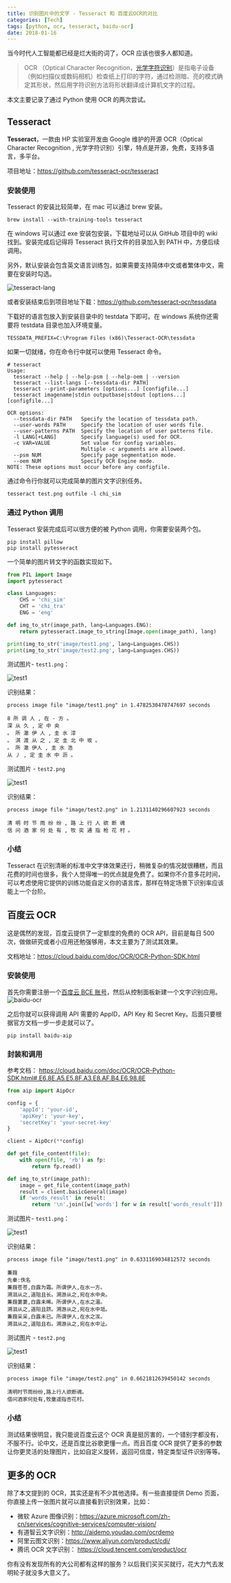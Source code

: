 ```yaml
---
title: 识别图片中的文字 - Tesseract 和 百度云OCR的对比
categories: [Tech]
tags: [python, ocr, tesseract, baidu-ocr]
date: 2018-01-16
---
```


当今时代人工智能都已经是烂大街的词了，OCR 应该也很多人都知道。

<!-- more -->

> OCR （Optical Character Recognition，[光学字符识别](https://baike.baidu.com/item/%E5%85%89%E5%AD%A6%E5%AD%97%E7%AC%A6%E8%AF%86%E5%88%AB)）是指电子设备（例如扫描仪或数码相机）检查纸上打印的字符，通过检测暗、亮的模式确定其形状，然后用字符识别方法将形状翻译成计算机文字的过程。

本文主要记录了通过 Python 使用 OCR 的两次尝试。

## Tesseract

**Tesseract**，一款由 HP 实验室开发由 Google 维护的开源 OCR（Optical Character Recognition , 光学字符识别）引擎，特点是开源，免费，支持多语言，多平台。

项目地址：<https://github.com/tesseract-ocr/tesseract>

### 安装使用

Tesseract 的安装比较简单，在 mac 可以通过 brew 安装。

```
brew install --with-training-tools tesseract
```

在 windows 可以通过 exe 安装包安装，下载地址可以从 GitHub 项目中的 wiki 找到。安装完成后记得将 Tesseract 执行文件的目录加入到 PATH 中，方便后续调用。

另外，默认安装会包含英文语言训练包，如果需要支持简体中文或者繁体中文，需要在安装时勾选。

![tesseract-lang](https://image.tobyqin.cn/tesseract-lang.png)

或者安装结束后到项目地址下载：https://github.com/tesseract-ocr/tessdata

下载好的语言包放入到安装目录中的 testdata 下即可。在 windows 系统你还需要将 testdata 目录也加入环境变量。

```
TESSDATA_PREFIX=C:\Program Files (x86)\Tesseract-OCR\tessdata
```

如果一切就绪，你在命令行中就可以使用 Tesseract 命令。

```
# tesseract
Usage:
  tesseract --help | --help-psm | --help-oem | --version
  tesseract --list-langs [--tessdata-dir PATH]
  tesseract --print-parameters [options...] [configfile...]
  tesseract imagename|stdin outputbase|stdout [options...] [configfile...]

OCR options:
  --tessdata-dir PATH   Specify the location of tessdata path.
  --user-words PATH     Specify the location of user words file.
  --user-patterns PATH  Specify the location of user patterns file.
  -l LANG[+LANG]        Specify language(s) used for OCR.
  -c VAR=VALUE          Set value for config variables.
                        Multiple -c arguments are allowed.
  --psm NUM             Specify page segmentation mode.
  --oem NUM             Specify OCR Engine mode.
NOTE: These options must occur before any configfile.
```

通过命令行你就可以完成简单的图片文字识别任务。

```
tesseract test.png outfile -l chi_sim
```

### 通过 Python 调用

Tesseract 安装完成后可以很方便的被 Python 调用，你需要安装两个包。

```
pip install pillow
pip install pytesseract
```

一个简单的图片转文字的函数实现如下。

```python
from PIL import Image
import pytesseract

class Languages:
    CHS = 'chi_sim'
    CHT = 'chi_tra'
    ENG = 'eng'

def img_to_str(image_path, lang=Languages.ENG):
    return pytesseract.image_to_string(Image.open(image_path), lang)

print(img_to_str('image/test1.png', lang=Languages.CHS))
print(img_to_str('image/test2.png', lang=Languages.CHS))
```

测试图片- `test1.png`：

![test1](https://image.tobyqin.cn/orc-test1.png)

识别结果：

```
process image file "image/test1.png" in 1.4782530478747697 seconds

8 所 调 人 , 在 - 方 。
深 从 久 , 定 中 央
。 所 澈 伊 人 , 圭 水 淳
。 淇 渡 从 之 , 定 圭 北 中 坂 。
。 所 澈 伊人 , 圭 水 浩
从 丿 , 定 圭 水 中 沥 。
```

测试图片 - `test2.png`

![test1](https://image.tobyqin.cn/orc-test2.png)

识别结果：

```
process image file "image/test2.png" in 1.2131140296607923 seconds

清 明 时 节 雨 纷 纷 , 路 上 行 人 欲 断 魂
信 问 酒 家 何 处 有 , 牧 奕 通 指 枪 花 村 。
```

### 小结

Tesseract 在识别清晰的标准中文字体效果还行，稍微复杂的情况就很糟糕，而且花费的时间也很多，我个人觉得唯一的优点就是免费了。如果你不介意多花时间，可以考虑使用它提供的训练功能自定义你的语言库，那样在特定场景下识别率应该能上一个台阶。

## 百度云 OCR

这是偶然的发现，百度云提供了一定额度的免费的 OCR API，目前是每日 500 次，做做研究或者小应用还勉强够用，本文主要为了测试其效果。

文档地址：https://cloud.baidu.com/doc/OCR/OCR-Python-SDK.html

### 安装使用

首先你需要注册一个[百度云 BCE 账号](https://cloud.baidu.com/)，然后从控制面板新建一个文字识别应用。![baidu-ocr](https://image.tobyqin.cn/baidu-ocr.png)

之后你就可以获得调用 API 需要的 AppID，API Key 和 Secret Key。后面只要根据官方文档一步一步走就可以了。

```
pip install baidu-aip
```

### 封装和调用

参考文档： https://cloud.baidu.com/doc/OCR/OCR-Python-SDK.html#.E6.8E.A5.E5.8F.A3.E8.AF.B4.E6.98.8E

```python
from aip import AipOcr

config = {
    'appId': 'your-id',
    'apiKey': 'your-key',
    'secretKey': 'your-secret-key'
}

client = AipOcr(**config)

def get_file_content(file):
    with open(file, 'rb') as fp:
        return fp.read()

def img_to_str(image_path):
    image = get_file_content(image_path)
    result = client.basicGeneral(image)
    if 'words_result' in result:
        return '\n'.join([w['words'] for w in result['words_result']])
```

测试图片- `test1.png`：

![test1](https://image.tobyqin.cn/orc-test1.png)

识别结果：

```
process image file "image/test1.png" in 0.6331169034812572 seconds

蒹葭
先秦:佚名
蒹葭苍苍,白露为霜。所谓伊人,在水一方。
溯洄从之,道阻且长。溯游从之,宛在水中央。
蒹葭萋萋,白露未晞。所谓伊人,在水之湄。
溯洄从之,道阳且跻。溯游从之,宛在水中坻。
蒹葭采采,白露未已。所谓伊人,在水之涘。
溯洄从之,道阻且右。溯游从之,宛在水中沚。
```

测试图片 - `test2.png`

![test1](https://image.tobyqin.cn/orc-test2.png)

识别结果：

```
process image file "image/test2.png" in 0.6621812639450142 seconds

清明时节雨纷纷,路上行人欲断魂。
借问酒家何处有,牧童遥指杏花村。
```

### 小结

测试结果很明显，我只能说百度云这个 OCR 真是挺厉害的，一个错别字都没有，不服不行。论中文，还是百度比谷歌更懂一点。而且百度 OCR 提供了更多的参数让你更灵活的处理图片，比如自定义旋转，返回可信度，特定类型证件识别等等。

## 更多的 OCR

除了本文提到的 OCR，其实还是有不少其他选择。有一些直接提供 Demo 页面，你直接上传一张图片就可以直接看到识别效果，比如：

- 微软 Azure 图像识别：https://azure.microsoft.com/zh-cn/services/cognitive-services/computer-vision/
- 有道智云文字识别：http://aidemo.youdao.com/ocrdemo
- 阿里云图文识别：https://www.aliyun.com/product/cdi/
- 腾讯 OCR 文字识别： https://cloud.tencent.com/product/ocr

你有没有发现所有的大公司都有这样的服务？以后我们买买买就行，花大力气去发明轮子就没多大意义了。
